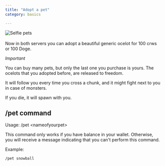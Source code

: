 ```yaml
---
title: "Adopt a pet"
category: basics

---
```


<img src="/images/selfie-pet-1.png" alt="Selfie pets">
<br/>
<br/>
Now in both servers you can adopt a beautiful generic ocelot for 100 crws or 100 Doge.


*Important*

You can buy many pets, but only the last one you purchase is yours.  The ocelots that you adopted before, are released to freedom. 

It will follow you every time you cross a chunk, and it might fight next to you in case of monsters.

If you die, it will spawn with you.  

/pet command
-------------
Usage: /pet \<nameofyourpet\>

This command only works if you have balance in your wallet.  Otherwise, you will receive a message indicating that you can't perform this command.


Example:
````
/pet snowball
````

